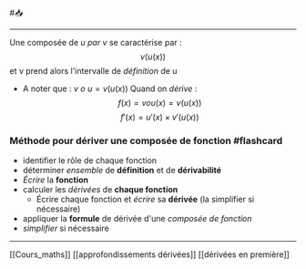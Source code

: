#📥 
___
Une composée de *u par v* se caractérise par : $$v(u(x))$$ et v prend alors l'intervalle de *définition* de u
- A noter que : $v\textit{ o }u=v(u(x))$
Quand on *dérive* : $$f(x)=v o u(x)=v(u(x))$$$$f'(x)=u'(x) \times v'(u(x))$$
### Méthode pour dériver une composée de fonction #flashcard
- identifier le rôle de chaque fonction
- déterminer *ensemble* de **définition** et de **dérivabilité**
- *Écrire* la **fonction** 
- calculer les *dérivées* de **chaque fonction**
	- Écrire chaque fonction et *écrire* sa **dérivée** (la simplifier si nécessaire)
- appliquer la **formule** de dérivée d'une *composée de fonction*
- *simplifier* si nécessaire 

---
[[Cours_maths]] [[approfondissements dérivées]] [[dérivées en première]]